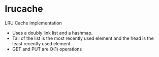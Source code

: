 lrucache
========

LRU Cache implementation


- Uses a doubly link list and a hashmap. 
- Tail of the list is the most recently used element and the head is the least recently used element.
- GET and PUT are O(1) operations
